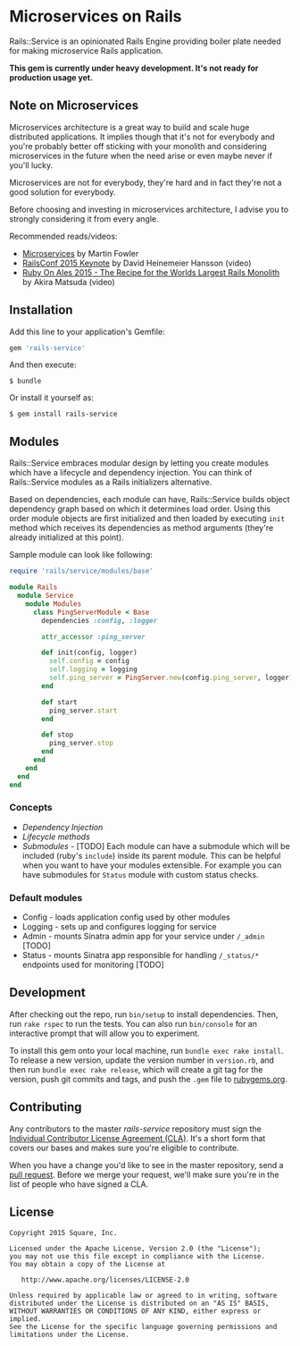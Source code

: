 # Microservices on Rails

Rails::Service is an opinionated Rails Engine providing boiler plate needed for
making microservice Rails application.

**This gem is currently under heavy development. It's not ready for production usage yet.**

## Note on Microservices

Microservices architecture is a great way to build and scale huge distributed
applications. It implies though that it's not for everybody and you're probably better
off sticking with your monolith and considering microservices in the future when
the need arise or even maybe never if you'll lucky.

Microservices are not for everybody, they're hard and in fact they're not a good
solution for everybody.

Before choosing and investing in microservices architecture, I advise you to
strongly considering it from every angle.

Recommended reads/videos:

  * [Microservices](http://martinfowler.com/articles/microservices.html) by Martin Fowler
  * [RailsConf 2015 Keynote](https://www.youtube.com/watch?v=KJVTM7mE1Cc) by David Heinemeier Hansson (video)
  * [Ruby On Ales 2015 - The Recipe for the Worlds Largest Rails Monolith](https://www.youtube.com/watch?v=naTRzjHaIhE) by Akira Matsuda (video)

## Installation

Add this line to your application's Gemfile:

```ruby
gem 'rails-service'
```

And then execute:

    $ bundle

Or install it yourself as:

    $ gem install rails-service

## Modules

Rails::Service embraces modular design by letting you create modules which have a lifecycle and dependency injection. You can think of
Rails::Service modules as a Rails initializers alternative.

Based on dependencies, each module can have, Rails::Service builds object dependency graph based on which it determines load order.
Using this order module objects are first initialized and then loaded by executing `init` method which receives its dependencies
as method arguments (they're already initialized at this point).

Sample module can look like following:

```ruby
require 'rails/service/modules/base'

module Rails
  module Service
    module Modules
      class PingServerModule < Base
        dependencies :config, :logger

        attr_accessor :ping_server

        def init(config, logger)
          self.config = config
          self.logging = logging
          self.ping_server = PingServer.new(config.ping_server, logger)
        end

        def start
          ping_server.start
        end

        def stop
          ping_server.stop
        end
      end
    end
  end
end
```

### Concepts

  * *Dependency Injection*
  * *Lifecycle methods*
  * *Submodules* - [TODO] Each module can have a submodule which will be included (ruby's `include`) inside its parent module.
    This can be helpful when you want to have your modules extensible. For example you can have submodules for `Status` module
    with custom status checks.

### Default modules

 * Config - loads application config used by other modules
 * Logging - sets up and configures logging for service
 * Admin - mounts Sinatra admin app for your service under `/_admin` [TODO]
 * Status - mounts Sinatra app responsible for handling `/_status/*` endpoints used for monitoring [TODO]

## Development

After checking out the repo, run `bin/setup` to install dependencies. Then, run `rake rspec` to run the tests. You can also run `bin/console` for an interactive prompt that will allow you to experiment.

To install this gem onto your local machine, run `bundle exec rake install`. To release a new version, update the version number in `version.rb`, and then run `bundle exec rake release`, which will create a git tag for the version, push git commits and tags, and push the `.gem` file to [rubygems.org](https://rubygems.org).

## Contributing

Any contributors to the master *rails-service* repository must sign the [Individual Contributor License Agreement (CLA)](https://spreadsheets.google.com/spreadsheet/viewform?formkey=dDViT2xzUHAwRkI3X3k5Z0lQM091OGc6MQ&ndplr=1). It's a short form that covers our bases and makes sure you're eligible to contribute.

When you have a change you'd like to see in the master repository, send a [pull request](https://github.com/square/rails-service/pulls). Before we merge your request, we'll make sure you're in the list of people who have signed a CLA.

## License

```
Copyright 2015 Square, Inc.

Licensed under the Apache License, Version 2.0 (the "License");
you may not use this file except in compliance with the License.
You may obtain a copy of the License at

   http://www.apache.org/licenses/LICENSE-2.0

Unless required by applicable law or agreed to in writing, software
distributed under the License is distributed on an "AS IS" BASIS,
WITHOUT WARRANTIES OR CONDITIONS OF ANY KIND, either express or implied.
See the License for the specific language governing permissions and
limitations under the License.
```
